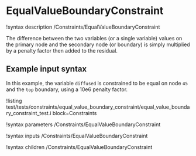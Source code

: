 # EqualValueBoundaryConstraint

!syntax description /Constraints/EqualValueBoundaryConstraint

The difference between the two variables (or a single variable) values on the primary node and the
secondary node (or boundary) is simply multiplied by a penalty factor then added to the
residual.

## Example input syntax

In this example, the variable `diffused` is constrained to be equal on node `45` and the `top` boundary, using
a 10e6 penalty factor.

!listing test/tests/constraints/equal_value_boundary_constraint/equal_value_boundary_constraint_test.i block=Constraints

!syntax parameters /Constraints/EqualValueBoundaryConstraint

!syntax inputs /Constraints/EqualValueBoundaryConstraint

!syntax children /Constraints/EqualValueBoundaryConstraint
